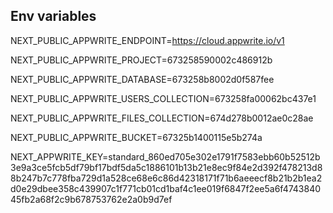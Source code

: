 ## Env variables

NEXT_PUBLIC_APPWRITE_ENDPOINT=https://cloud.appwrite.io/v1

NEXT_PUBLIC_APPWRITE_PROJECT=673258590002c486912b

NEXT_PUBLIC_APPWRITE_DATABASE=673258b8002d0f587fee

NEXT_PUBLIC_APPWRITE_USERS_COLLECTION=673258fa00062bc437e1

NEXT_PUBLIC_APPWRITE_FILES_COLLECTION=674d278b0012ae0c28ae

NEXT_PUBLIC_APPWRITE_BUCKET=67325b1400115e5b274a

NEXT_APPWRITE_KEY=standard_860ed705e302e1791f7583ebb60b52512b3e9a3ce5fcb5df79bf17bdf5da5c1886101b13b21e8ec9f84e2d392f478213d88b247b7c778fba729d1a528ce68e6c86d42318171f71b6aeeecf8b21b2b1ea2d0e29dbee358c439907c1f771cb01cd1baf4c1ee019f6847f2ee5a6f474384045fb2a68f2c9b678753762e2a0b9d7ef

